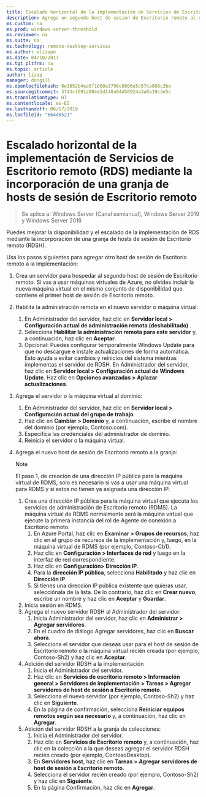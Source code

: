```yaml
---
title: Escalado horizontal de la implementación de Servicios de Escritorio remoto (RDS) mediante la incorporación de una granja de hosts de sesión de Escritorio remoto
description: Agrega un segundo host de sesión de Escritorio remoto al entorno de RDS.
ms.custom: na
ms.prod: windows-server-threshold
ms.reviewer: na
ms.suite: na
ms.technology: remote-desktop-services
ms.author: elizapo
ms.date: 04/10/2017
ms.tgt_pltfrm: na
ms.topic: article
author: lizap
manager: dongill
ms.openlocfilehash: 0e3852b4ea5f1080a3798c0806e5c87ca808c3be
ms.sourcegitcommit: 3743cf691a984e1d140a04d50924a3a0a19c3e5c
ms.translationtype: HT
ms.contentlocale: es-ES
ms.lasthandoff: 06/17/2019
ms.locfileid: "66446521"
---
```

# <a name="scale-out-your-remote-desktop-services-deployment-by-adding-an-rd-session-host-farm"></a>Escalado horizontal de la implementación de Servicios de Escritorio remoto (RDS) mediante la incorporación de una granja de hosts de sesión de Escritorio remoto

>Se aplica a: Windows Server (Canal semianual), Windows Server 2019 y Windows Server 2016

Puedes mejorar la disponibilidad y el escalado de la implementación de RDS mediante la incorporación de una granja de hosts de sesión de Escritorio remoto (RDSH).   
  
 
Usa los pasos siguientes para agregar otro host de sesión de Escritorio remoto a la implementación:  
  
1. Crea un servidor para hospedar al segundo host de sesión de Escritorio remoto. Si vas a usar máquinas virtuales de Azure, no olvides incluir la nueva máquina virtual en el mismo conjunto de disponibilidad que contiene el primer host de sesión de Escritorio remoto.
2. Habilita la administración remota en el nuevo servidor o máquina virtual:
   1. En Administrador del servidor, haz clic en **Servidor local > Configuración actual de administración remota (deshabilitado)** . 
   2. Selecciona **Habilitar la administración remota para este servidor** y, a continuación, haz clic en **Aceptar**. 
   3. Opcional: Puedes configurar temporalmente Windows Update para que no descargue e instale actualizaciones de forma automática. Esto ayuda a evitar cambios y reinicios del sistema mientras implementas el servidor de RDSH. En Administrador del servidor, haz clic en **Servidor local > Configuración actual de Windows Update**. Haz clic en **Opciones avanzadas > Aplazar actualizaciones**. 
3. Agrega el servidor o la máquina virtual al dominio:
   1. En Administrador del servidor, haz clic en **Servidor local > Configuración actual del grupo de trabajo**. 
   2. Haz clic en **Cambiar > Dominio** y, a continuación, escribe el nombre del dominio (por ejemplo, Contoso.com). 
   3. Especifica las credenciales del administrador de dominio. 
   4. Reinicia el servidor o la máquina virtual.
4. Agrega el nuevo host de sesión de Escritorio remoto a la granja:
   >[!NOTE] 
   > El paso 1, de creación de una dirección IP pública para la máquina virtual de RDMS, solo es necesario si vas a usar una máquina virtual para RDMS y si estos no tienen ya asignada una dirección IP.
   
   1. Crea una dirección IP pública para la máquina virtual que ejecuta los servicios de administración de Escritorio remoto (RDMS). La máquina virtual de RDMS normalmente será la máquina virtual que ejecute la primera instancia del rol de Agente de conexión a Escritorio remoto.  
       1. En Azure Portal, haz clic en **Examinar > Grupos de recursos**, haz clic en el grupo de recursos de la implementación y, luego, en la máquina virtual de RDMS (por ejemplo, Contoso-Cb1).  
       2. Haz clic en **Configuración > Interfaces de red** y luego en la interfaz de red correspondiente.   
       3. Haz clic en **Configuración> Dirección IP**.
       4. Para la **dirección IP pública**, selecciona **Habilitado** y haz clic en **Dirección IP**.   
       5. Si tienes una dirección IP pública existente que quieras usar, selecciónala de la lista. De lo contrario, haz clic en **Crear nuevo**, escribe un nombre y haz clic en **Aceptar** y **Guardar**.   
   2. Inicia sesión en RDMS.
   3. Agrega el nuevo servidor RDSH al Administrador del servidor:   
       1. Inicia Administrador del servidor, haz clic en **Administrar > Agregar servidores**.   
       2. En el cuadro de diálogo Agregar servidores, haz clic en **Buscar ahora**.   
       3. Selecciona el servidor que deseas usar para el host de sesión de Escritorio remoto o la máquina virtual recién creada (por ejemplo, Contoso-Sh2) y haz clic en **Aceptar**.
   4. Adición del servidor RDSH a la implementación
       1. Inicia el Administrador del servidor.  
       2. Haz clic en **Servicios de escritorio remoto > Información general > Servidores de implementación > Tareas > Agregar servidores de host de sesión a Escritorio remoto**.   
       3. Selecciona el nuevo servidor (por ejemplo, Contoso-Sh2) y haz clic en **Siguiente**.  
       4. En la página de confirmación, selecciona **Reiniciar equipos remotos según sea necesario** y, a continuación, haz clic en **Agregar**.   
   5. Adición del servidor RDSH a la granja de colecciones:
       1. Inicia el Administrador del servidor.   
       2. Haz clic en **Servicios de Escritorio remoto** y, a continuación, haz clic en la colección a la que deseas agregar el servidor RDSH recién creado (por ejemplo, ContosoDesktop).   
       3. En **Servidores host**, haz clic en **Tareas > Agregar servidores de host de sesión a Escritorio remoto**.   
       4. Selecciona el servidor recién creado (por ejemplo, Contoso-Sh2) y haz clic en **Siguiente**.   
       5. En la página Confirmación, haz clic en **Agregar**.   

